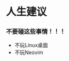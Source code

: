 # 人生建议

<!-- properties
tag: 个人
tag: 警告
created: 2023-03-26 00:45:04
-->

### 不要碰这些事情！！！

- 不玩Linux桌面
- 不玩Neovim